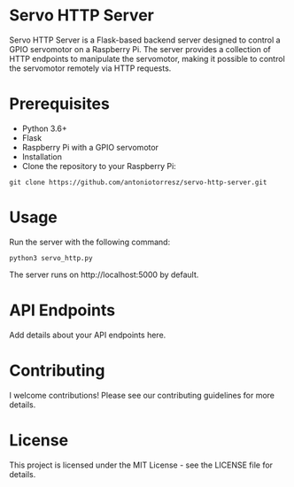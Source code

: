 # Servo HTTP Server
Servo HTTP Server is a Flask-based backend server designed to control a GPIO servomotor on a Raspberry Pi. The server provides a collection of HTTP endpoints to manipulate the servomotor, making it possible to control the servomotor remotely via HTTP requests.

# Prerequisites
- Python 3.6+
- Flask
- Raspberry Pi with a GPIO servomotor
- Installation
- Clone the repository to your Raspberry Pi:

`git clone https://github.com/antoniotorresz/servo-http-server.git`

# Usage
Run the server with the following command:

`python3 servo_http.py`

The server runs on http://localhost:5000 by default.

# API Endpoints
Add details about your API endpoints here.

# Contributing
I welcome contributions! Please see our contributing guidelines for more details.

# License
This project is licensed under the MIT License - see the LICENSE file for details.